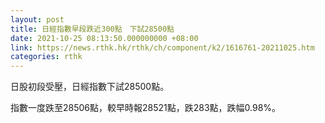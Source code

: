 ```yaml
---
layout: post
title: 日經指數早段跌近300點　下試28500點
date: 2021-10-25 08:13:50.000000000 +08:00
link: https://news.rthk.hk/rthk/ch/component/k2/1616761-20211025.htm
categories: rthk
---
```


日股初段受壓，日經指數下試28500點。

指數一度跌至28506點，較早時報28521點，跌283點，跌幅0.98%。
